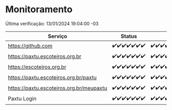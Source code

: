 # Monitoramento

Última verificação: 13/01/2024 19:04:00 -03

|Serviço|Status|Últimas 24h|
|---|---|---|
|https://github.com|<span title="2024-01-06: OK=24">✔️</span><span title="2024-01-07: OK=24">✔️</span><span title="2024-01-08: OK=24">✔️</span><span title="2024-01-09: OK=23">✔️</span><span title="2024-01-10: OK=24">✔️</span><span title="2024-01-11: OK=24">✔️</span><span title="2024-01-12: OK=22">✔️</span>|<span title="12/01/2024 19:05:00 -03 : 200">✔️</span><span title="12/01/2024 20:03:00 -03 : 200">✔️</span><span title="12/01/2024 21:31:00 -03 : 200">✔️</span><span title="12/01/2024 22:45:00 -03 : 200">✔️</span><span title="12/01/2024 23:20:00 -03 : 200">✔️</span><span title="13/01/2024 00:06:00 -03 : 200">✔️</span><span title="13/01/2024 01:07:00 -03 : 200">✔️</span><span title="13/01/2024 02:05:00 -03 : 200">✔️</span><span title="13/01/2024 03:07:00 -03 : 200">✔️</span><span title="13/01/2024 04:04:00 -03 : 200">✔️</span><span title="13/01/2024 05:07:00 -03 : 200">✔️</span><span title="13/01/2024 06:05:00 -03 : 200">✔️</span><span title="13/01/2024 07:05:00 -03 : 200">✔️</span><span title="13/01/2024 08:03:00 -03 : 200">✔️</span><span title="13/01/2024 09:10:00 -03 : 200">✔️</span><span title="13/01/2024 10:06:00 -03 : 200">✔️</span><span title="13/01/2024 11:04:00 -03 : 200">✔️</span><span title="13/01/2024 12:05:00 -03 : 200">✔️</span><span title="13/01/2024 13:06:00 -03 : 200">✔️</span><span title="13/01/2024 14:03:00 -03 : 200">✔️</span><span title="13/01/2024 15:07:00 -03 : 200">✔️</span><span title="13/01/2024 16:02:00 -03 : 200">✔️</span><span title="13/01/2024 17:06:00 -03 : 200">✔️</span><span title="13/01/2024 18:03:00 -03 : 200">✔️</span><span title="13/01/2024 19:04:00 -03 : 200">✔️</span>|
|https://paxtu.escoteiros.org.br|<span title="2024-01-06: OK=24">✔️</span><span title="2024-01-07: OK=24">✔️</span><span title="2024-01-08: OK=24">✔️</span><span title="2024-01-09: OK=23">✔️</span><span title="2024-01-10: OK=24">✔️</span><span title="2024-01-11: OK=24">✔️</span><span title="2024-01-12: OK=22">✔️</span>|<span title="12/01/2024 19:05:00 -03 : 200">✔️</span><span title="12/01/2024 20:03:00 -03 : 200">✔️</span><span title="12/01/2024 21:31:00 -03 : 200">✔️</span><span title="12/01/2024 22:45:00 -03 : 200">✔️</span><span title="12/01/2024 23:20:00 -03 : 200">✔️</span><span title="13/01/2024 00:06:00 -03 : 200">✔️</span><span title="13/01/2024 01:07:00 -03 : 200">✔️</span><span title="13/01/2024 02:05:00 -03 : 200">✔️</span><span title="13/01/2024 03:07:00 -03 : 200">✔️</span><span title="13/01/2024 04:04:00 -03 : 200">✔️</span><span title="13/01/2024 05:07:00 -03 : 200">✔️</span><span title="13/01/2024 06:05:00 -03 : 200">✔️</span><span title="13/01/2024 07:05:00 -03 : 200">✔️</span><span title="13/01/2024 08:03:00 -03 : 200">✔️</span><span title="13/01/2024 09:10:00 -03 : 200">✔️</span><span title="13/01/2024 10:06:00 -03 : 200">✔️</span><span title="13/01/2024 11:04:00 -03 : 200">✔️</span><span title="13/01/2024 12:05:00 -03 : 200">✔️</span><span title="13/01/2024 13:06:00 -03 : 200">✔️</span><span title="13/01/2024 14:03:00 -03 : 200">✔️</span><span title="13/01/2024 15:07:00 -03 : 200">✔️</span><span title="13/01/2024 16:02:00 -03 : 200">✔️</span><span title="13/01/2024 17:06:00 -03 : 200">✔️</span><span title="13/01/2024 18:03:00 -03 : 200">✔️</span><span title="13/01/2024 19:04:00 -03 : 200">✔️</span>|
|https://escoteiros.org.br|<span title="2024-01-06: OK=24">✔️</span><span title="2024-01-07: OK=24">✔️</span><span title="2024-01-08: OK=24">✔️</span><span title="2024-01-09: OK=23">✔️</span><span title="2024-01-10: OK=24">✔️</span><span title="2024-01-11: OK=24">✔️</span><span title="2024-01-12: OK=22">✔️</span>|<span title="12/01/2024 19:05:00 -03 : 200">✔️</span><span title="12/01/2024 20:03:00 -03 : 200">✔️</span><span title="12/01/2024 21:31:00 -03 : 200">✔️</span><span title="12/01/2024 22:45:00 -03 : 200">✔️</span><span title="12/01/2024 23:20:00 -03 : 200">✔️</span><span title="13/01/2024 00:06:00 -03 : 200">✔️</span><span title="13/01/2024 01:07:00 -03 : 200">✔️</span><span title="13/01/2024 02:05:00 -03 : 200">✔️</span><span title="13/01/2024 03:07:00 -03 : 200">✔️</span><span title="13/01/2024 04:04:00 -03 : 200">✔️</span><span title="13/01/2024 05:07:00 -03 : 200">✔️</span><span title="13/01/2024 06:05:00 -03 : 200">✔️</span><span title="13/01/2024 07:05:00 -03 : 200">✔️</span><span title="13/01/2024 08:03:00 -03 : 200">✔️</span><span title="13/01/2024 09:10:00 -03 : 200">✔️</span><span title="13/01/2024 10:06:00 -03 : 200">✔️</span><span title="13/01/2024 11:04:00 -03 : 200">✔️</span><span title="13/01/2024 12:05:00 -03 : 200">✔️</span><span title="13/01/2024 13:06:00 -03 : 200">✔️</span><span title="13/01/2024 14:03:00 -03 : 200">✔️</span><span title="13/01/2024 15:07:00 -03 : 200">✔️</span><span title="13/01/2024 16:02:00 -03 : 200">✔️</span><span title="13/01/2024 17:06:00 -03 : 200">✔️</span><span title="13/01/2024 18:03:00 -03 : 200">✔️</span><span title="13/01/2024 19:04:00 -03 : 200">✔️</span>|
|https://paxtu.escoteiros.org.br/paxtu|<span title="2024-01-06: OK=24">✔️</span><span title="2024-01-07: OK=24">✔️</span><span title="2024-01-08: OK=24">✔️</span><span title="2024-01-09: OK=23">✔️</span><span title="2024-01-10: OK=24">✔️</span><span title="2024-01-11: OK=24">✔️</span><span title="2024-01-12: OK=22">✔️</span>|<span title="12/01/2024 19:05:00 -03 : 200">✔️</span><span title="12/01/2024 20:03:00 -03 : 200">✔️</span><span title="12/01/2024 21:31:00 -03 : 200">✔️</span><span title="12/01/2024 22:45:00 -03 : 200">✔️</span><span title="12/01/2024 23:20:00 -03 : 200">✔️</span><span title="13/01/2024 00:06:00 -03 : 200">✔️</span><span title="13/01/2024 01:07:00 -03 : 200">✔️</span><span title="13/01/2024 02:05:00 -03 : 200">✔️</span><span title="13/01/2024 03:07:00 -03 : 200">✔️</span><span title="13/01/2024 04:04:00 -03 : 200">✔️</span><span title="13/01/2024 05:07:00 -03 : 200">✔️</span><span title="13/01/2024 06:05:00 -03 : 200">✔️</span><span title="13/01/2024 07:05:00 -03 : 200">✔️</span><span title="13/01/2024 08:03:00 -03 : 200">✔️</span><span title="13/01/2024 09:10:00 -03 : 200">✔️</span><span title="13/01/2024 10:06:00 -03 : 200">✔️</span><span title="13/01/2024 11:04:00 -03 : 200">✔️</span><span title="13/01/2024 12:05:00 -03 : 200">✔️</span><span title="13/01/2024 13:06:00 -03 : 200">✔️</span><span title="13/01/2024 14:03:00 -03 : 200">✔️</span><span title="13/01/2024 15:07:00 -03 : 200">✔️</span><span title="13/01/2024 16:02:00 -03 : 200">✔️</span><span title="13/01/2024 17:06:00 -03 : 200">✔️</span><span title="13/01/2024 18:03:00 -03 : 200">✔️</span><span title="13/01/2024 19:04:00 -03 : 200">✔️</span>|
|https://paxtu.escoteiros.org.br/meupaxtu|<span title="2024-01-06: OK=24">✔️</span><span title="2024-01-07: OK=24">✔️</span><span title="2024-01-08: OK=24">✔️</span><span title="2024-01-09: OK=23">✔️</span><span title="2024-01-10: OK=24">✔️</span><span title="2024-01-11: OK=24">✔️</span><span title="2024-01-12: OK=22">✔️</span>|<span title="12/01/2024 19:05:00 -03 : 200">✔️</span><span title="12/01/2024 20:03:00 -03 : 200">✔️</span><span title="12/01/2024 21:31:00 -03 : 200">✔️</span><span title="12/01/2024 22:45:00 -03 : 200">✔️</span><span title="12/01/2024 23:20:00 -03 : 200">✔️</span><span title="13/01/2024 00:06:00 -03 : 200">✔️</span><span title="13/01/2024 01:07:00 -03 : 200">✔️</span><span title="13/01/2024 02:05:00 -03 : 200">✔️</span><span title="13/01/2024 03:07:00 -03 : 200">✔️</span><span title="13/01/2024 04:04:00 -03 : 200">✔️</span><span title="13/01/2024 05:07:00 -03 : 200">✔️</span><span title="13/01/2024 06:05:00 -03 : 200">✔️</span><span title="13/01/2024 07:05:00 -03 : 200">✔️</span><span title="13/01/2024 08:03:00 -03 : 200">✔️</span><span title="13/01/2024 09:10:00 -03 : 200">✔️</span><span title="13/01/2024 10:06:00 -03 : 200">✔️</span><span title="13/01/2024 11:04:00 -03 : 200">✔️</span><span title="13/01/2024 12:05:00 -03 : 200">✔️</span><span title="13/01/2024 13:06:00 -03 : 200">✔️</span><span title="13/01/2024 14:03:00 -03 : 200">✔️</span><span title="13/01/2024 15:07:00 -03 : 200">✔️</span><span title="13/01/2024 16:02:00 -03 : 200">✔️</span><span title="13/01/2024 17:06:00 -03 : 200">✔️</span><span title="13/01/2024 18:03:00 -03 : 200">✔️</span><span title="13/01/2024 19:04:00 -03 : 200">✔️</span>|
|Paxtu Login|<span title="2024-01-06: OK=24">✔️</span><span title="2024-01-07: OK=24">✔️</span><span title="2024-01-08: OK=24">✔️</span><span title="2024-01-09: OK=23">✔️</span><span title="2024-01-10: OK=24">✔️</span><span title="2024-01-11: OK=24">✔️</span><span title="2024-01-12: OK=22">✔️</span>|<span title="12/01/2024 19:05:00 -03 : 200">✔️</span><span title="12/01/2024 20:03:00 -03 : 200">✔️</span><span title="12/01/2024 21:31:00 -03 : 200">✔️</span><span title="12/01/2024 22:45:00 -03 : 200">✔️</span><span title="12/01/2024 23:20:00 -03 : 200">✔️</span><span title="13/01/2024 00:06:00 -03 : 200">✔️</span><span title="13/01/2024 01:07:00 -03 : 200">✔️</span><span title="13/01/2024 02:05:00 -03 : 200">✔️</span><span title="13/01/2024 03:07:00 -03 : 200">✔️</span><span title="13/01/2024 04:04:00 -03 : 200">✔️</span><span title="13/01/2024 05:07:00 -03 : 200">✔️</span><span title="13/01/2024 06:05:00 -03 : 200">✔️</span><span title="13/01/2024 07:05:00 -03 : 200">✔️</span><span title="13/01/2024 08:03:00 -03 : 200">✔️</span><span title="13/01/2024 09:10:00 -03 : 200">✔️</span><span title="13/01/2024 10:06:00 -03 : 200">✔️</span><span title="13/01/2024 11:04:00 -03 : 200">✔️</span><span title="13/01/2024 12:05:00 -03 : 200">✔️</span><span title="13/01/2024 13:06:00 -03 : 200">✔️</span><span title="13/01/2024 14:03:00 -03 : 200">✔️</span><span title="13/01/2024 15:07:00 -03 : 200">✔️</span><span title="13/01/2024 16:02:00 -03 : 200">✔️</span><span title="13/01/2024 17:06:00 -03 : 200">✔️</span><span title="13/01/2024 18:03:00 -03 : 200">✔️</span><span title="13/01/2024 19:04:00 -03 : 200">✔️</span>|
